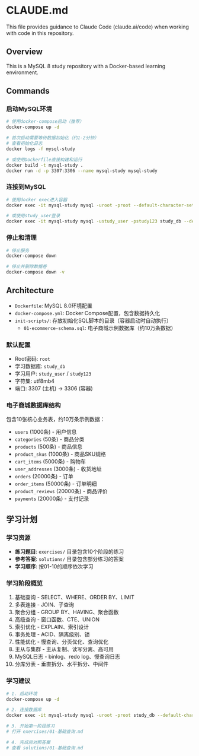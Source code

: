 # CLAUDE.md

This file provides guidance to Claude Code (claude.ai/code) when working with code in this repository.

## Overview

This is a MySQL 8 study repository with a Docker-based learning environment.

## Commands

### 启动MySQL环境
```bash
# 使用docker-compose启动（推荐）
docker-compose up -d

# 首次启动需要等待数据初始化（约1-2分钟）
# 查看初始化日志
docker logs -f mysql-study

# 或使用Dockerfile直接构建和运行
docker build -t mysql-study .
docker run -d -p 3307:3306 --name mysql-study mysql-study
```

### 连接到MySQL
```bash
# 使用docker exec进入容器
docker exec -it mysql-study mysql -uroot -proot --default-character-set=utf8mb4

# 或使用study_user登录
docker exec -it mysql-study mysql -ustudy_user -pstudy123 study_db --default-character-set=utf8mb4
```

### 停止和清理
```bash
# 停止服务
docker-compose down

# 停止并删除数据卷
docker-compose down -v
```

## Architecture

- `Dockerfile`: MySQL 8.0环境配置
- `docker-compose.yml`: Docker Compose配置，包含数据持久化
- `init-scripts/`: 存放初始化SQL脚本的目录（容器启动时自动执行）
  - `01-ecommerce-schema.sql`: 电子商城示例数据库（约10万条数据）

### 默认配置
- Root密码: `root`
- 学习数据库: `study_db`
- 学习用户: `study_user` / `study123`
- 字符集: utf8mb4
- 端口: 3307 (主机) -> 3306 (容器)

### 电子商城数据库结构
包含10张核心业务表，约10万条示例数据：
- `users` (1000条) - 用户信息
- `categories` (50条) - 商品分类
- `products` (500条) - 商品信息
- `product_skus` (1000条) - 商品SKU规格
- `cart_items` (5000条) - 购物车
- `user_addresses` (3000条) - 收货地址
- `orders` (20000条) - 订单
- `order_items` (50000条) - 订单明细
- `product_reviews` (20000条) - 商品评价
- `payments` (20000条) - 支付记录

## 学习计划

### 学习资源
- **练习题目**: `exercises/` 目录包含10个阶段的练习
- **参考答案**: `solutions/` 目录包含部分练习的答案
- **学习顺序**: 按01-10的顺序依次学习

### 学习阶段概览
1. 基础查询 - SELECT、WHERE、ORDER BY、LIMIT
2. 多表连接 - JOIN、子查询
3. 聚合分组 - GROUP BY、HAVING、聚合函数
4. 高级查询 - 窗口函数、CTE、UNION
5. 索引优化 - EXPLAIN、索引设计
6. 事务处理 - ACID、隔离级别、锁
7. 性能优化 - 慢查询、分页优化、查询优化
8. 主从与集群 - 主从复制、读写分离、高可用
9. MySQL日志 - binlog、redo log、慢查询日志
10. 分库分表 - 垂直拆分、水平拆分、中间件

### 学习建议
```bash
# 1. 启动环境
docker-compose up -d

# 2. 连接数据库
docker exec -it mysql-study mysql -uroot -proot study_db --default-character-set=utf8mb4

# 3. 开始第一阶段练习
# 打开 exercises/01-基础查询.md

# 4. 完成后对照答案
# 查看 solutions/01-基础查询.md
```
